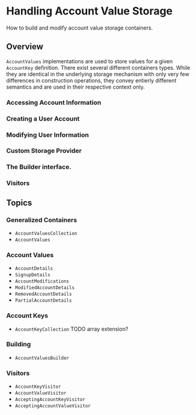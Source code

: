 # Handling Account Value Storage

How to build and modify account value storage containers.

## Overview

``AccountValues`` implementations are used to store values for a given ``AccountKey`` definition.
There exist several different containers types. While they are identical in the underlying storage mechanism with only very
few differences in construction operations, they convey entierly different semantics and are used in their respective context only.

### Accessing Account Information 


### Creating a User Account

### Modifying User Information

### Custom Storage Provider

### The Builder interface.

### Visitors

## Topics

### Generalized Containers

- ``AccountValuesCollection``
- ``AccountValues``

### Account Values

- ``AccountDetails``
- ``SignupDetails``
- ``AccountModifications``
- ``ModifiedAccountDetails``
- ``RemovedAccountDetails``
- ``PartialAccountDetails``

### Account Keys

- ``AccountKeyCollection``
TODO array extension?

### Building

- ``AccountValuesBuilder``

### Visitors

- ``AccountKeyVisitor``
- ``AccountValueVisitor``
- ``AcceptingAccountKeyVisitor``
- ``AcceptingAccountValueVisitor``
